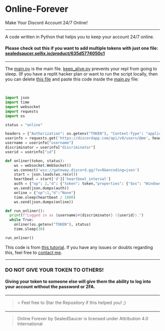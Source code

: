 # Online-Forever
Make Your Discord Account 24/7 Online!

----

A code written in Python that helps you to keep your account 24/7 online.

#### Please check out this if you want to add multiple tokens with just one file: [sealedsaucer.sellix.io/product/635d5774050c1](https://sealedsaucer.sellix.io/product/635d5774050c1)

---

The [main.py](https://github.com/SealedSaucer/Online-Forever/blob/main/main.py) is the main file. [keep_alive.py](https://github.com/SealedSaucer/Online-Forever/blob/main/keep_alive.py) prevents your repl from going to sleep. (If you have a replit hacker plan or want to run the script locally, then you can delete [this file](https://github.com/SealedSaucer/Online-Forever/blob/main/keep_alive.py) and paste this code inside the [main.py](https://github.com/SealedSaucer/Online-Forever/blob/main/main.py) file: 

</br>

```py
import json
import time
import websocket
import requests
import os

status = "online"

headers = {"Authorization": os.getenv("TOKEN"), "Content-Type": "application/json"}
userinfo = requests.get('https://discordapp.com/api/v9/users/@me', headers=headers).json()
username = userinfo["username"]
discriminator = userinfo["discriminator"]
userid = userinfo["id"]

def onliner(token, status):
    ws = websocket.WebSocket()
    ws.connect('wss://gateway.discord.gg/?v=9&encoding=json')
    start = json.loads(ws.recv())
    heartbeat = start['d']['heartbeat_interval']
    auth = {"op": 2,"d": {"token": token,"properties": {"$os": "Windows 10","$browser": "Google Chrome","$device": "Windows"},"presence": {"status": status,"afk": False}},"s": None,"t": None}
    ws.send(json.dumps(auth))
    online = {"op":1,"d":"None"}
    time.sleep(heartbeat / 1000)
    ws.send(json.dumps(online))

def run_onliner():
  print(f"Logged in as {username}#{discriminator} ({userid}).")
  while True:
    onliner(os.getenv("TOKEN"), status)
    time.sleep(30)

run_onliner()
```

This code is from [this tutorial](https://youtu.be/yfgEbZAXMAQ). If you have any issues or doubts regarding this, feel free to [contact me](https://dsc.gg/phantom).

---

### DO NOT GIVE YOUR TOKEN TO OTHERS!

#### Giving your token to someone else will give them the ability to log into your account without the password or 2FA.

---

> ⭐ Feel free to Star the Repository if this helped you! ;)

----

> Online Forever by SealedSaucer is licensed under Attribution 4.0 International 
